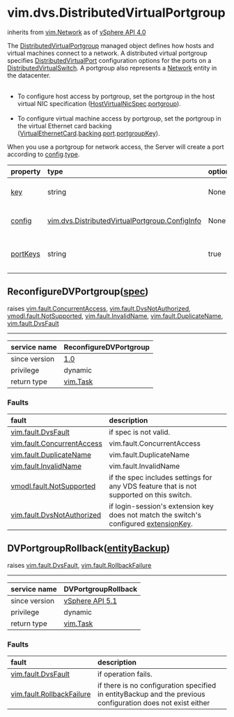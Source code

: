 vim.dvs.DistributedVirtualPortgroup
===================================
inherits from [vim.Network](vim.Network.md "vim.Network")
as of [vSphere API 4.0](vim.version.md#vim.version.version5)


The <a href="vim.dvs.DistributedVirtualPortgroup.md">DistributedVirtualPortgroup</a> managed object  defines how hosts and virtual machines connect to a network.  A distributed virtual portgroup specifies <a href="vim.dvs.DistributedVirtualPort.md">DistributedVirtualPort</a>  configuration options for the ports on a <a href="vim.DistributedVirtualSwitch.md">DistributedVirtualSwitch</a>.  A portgroup also represents a <a href="vim.Network.md">Network</a> entity in the datacenter.  <br /><br />  <ul>  <li>To configure host access by portgroup, set the portgroup in the host virtual NIC specification      (<a href="vim.host.VirtualNic.Specification.md">HostVirtualNicSpec</a>.<a href="vim.host.VirtualNic.Specification.md#portgroup">portgroup</a>).  </li><br />  <li>To configure virtual machine access by portgroup, set the portgroup      in the virtual Ethernet card backing   (<a href="vim.vm.device.VirtualEthernetCard.md">VirtualEthernetCard</a>.<a href="vim.vm.device.VirtualDevice.md#backing">backing</a>.<a href="vim.vm.device.VirtualEthernetCard.DistributedVirtualPortBackingInfo.md#port">port</a>.<a href="vim.dvs.PortConnection.md#portgroupKey">portgroupKey</a>).  </li>  </ul>  <p>  When you use a portgroup for network access, the Server will create a port according  to <a href="vim.dvs.DistributedVirtualPortgroup.md#config">config</a>.<a href="vim.dvs.DistributedVirtualPortgroup.ConfigInfo.md#type">type</a>.

| property | type | optional | priv | desc |
|:---------|:-----|:---------|:-----|:-----|
| <a href='key'>key</a> | string | None | None | Generated UUID of the portgroup. |
| <a href='config'>config</a> | [vim.dvs.DistributedVirtualPortgroup.ConfigInfo](vim.dvs.DistributedVirtualPortgroup.ConfigInfo.md "vim.dvs.DistributedVirtualPortgroup.ConfigInfo") | None | None | Configuration of the portgroup. |
| <a href='portKeys'>portKeys</a> | string | true | None | Port keys for the set of ports in the portgroup. |


ReconfigureDVPortgroup([spec](vim.dvs.DistributedVirtualPortgroup.ConfigSpec.md "vim.dvs.DistributedVirtualPortgroup.ConfigSpec"))
----------------------------------------------------------------------------------------------------------------------------------
 raises [vim.fault.ConcurrentAccess](vim.fault.ConcurrentAccess.md "vim.fault.ConcurrentAccess"), [vim.fault.DvsNotAuthorized](vim.fault.DvsNotAuthorized.md "vim.fault.DvsNotAuthorized"), [vmodl.fault.NotSupported](vmodl.fault.NotSupported.md "vmodl.fault.NotSupported"), [vim.fault.InvalidName](vim.fault.InvalidName.md "vim.fault.InvalidName"), [vim.fault.DuplicateName](vim.fault.DuplicateName.md "vim.fault.DuplicateName"), [vim.fault.DvsFault](vim.fault.DvsFault.md "vim.fault.DvsFault")

---
| service name | ReconfigureDVPortgroup |
|:--|:--|
| since version | [1.0](vim.version.md#vim.version.version5) |
| privilege    | dynamic |
| return type | [vim.Task](vim.Task.md "vim.Task") |
### Faults
| fault | description |
|:------|:------------|
| [vim.fault.DvsFault](vim.fault.DvsFault.md "vim.fault.DvsFault") | if spec is not valid. |
| [vim.fault.ConcurrentAccess](vim.fault.ConcurrentAccess.md "vim.fault.ConcurrentAccess") | vim.fault.ConcurrentAccess |
| [vim.fault.DuplicateName](vim.fault.DuplicateName.md "vim.fault.DuplicateName") | vim.fault.DuplicateName |
| [vim.fault.InvalidName](vim.fault.InvalidName.md "vim.fault.InvalidName") | vim.fault.InvalidName |
| [vmodl.fault.NotSupported](vmodl.fault.NotSupported.md "vmodl.fault.NotSupported") | if the spec includes settings for any VDS feature                        that is not supported on this switch. |
| [vim.fault.DvsNotAuthorized](vim.fault.DvsNotAuthorized.md "vim.fault.DvsNotAuthorized") | if login-session's extension key does not match           the switch's configured           <a href="vim.DistributedVirtualSwitch.ConfigInfo.md#extensionKey">extensionKey</a>. |




DVPortgroupRollback([entityBackup](vim.dvs.EntityBackup.Config.md "vim.dvs.EntityBackup.Config"))
-------------------------------------------------------------------------------------------------
 raises [vim.fault.DvsFault](vim.fault.DvsFault.md "vim.fault.DvsFault"), [vim.fault.RollbackFailure](vim.fault.RollbackFailure.md "vim.fault.RollbackFailure")

---
| service name | DVPortgroupRollback |
|:--|:--|
| since version | [vSphere API 5.1](vim.version.md#vim.version.version5) |
| privilege    | dynamic |
| return type | [vim.Task](vim.Task.md "vim.Task") |
### Faults
| fault | description |
|:------|:------------|
| [vim.fault.DvsFault](vim.fault.DvsFault.md "vim.fault.DvsFault") | if operation fails. |
| [vim.fault.RollbackFailure](vim.fault.RollbackFailure.md "vim.fault.RollbackFailure") | if there is no configuration specified in entityBackup and           the previous configuration does not exist either |




